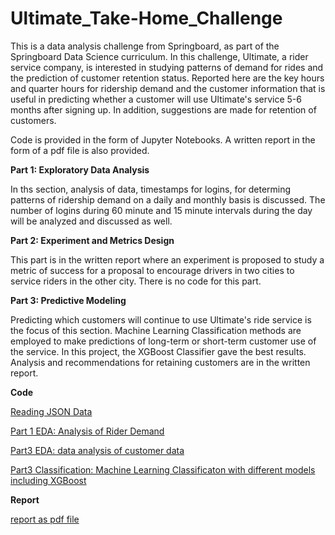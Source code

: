 # Ultimate_Take-Home_Challenge

This is a data analysis challenge from Springboard, as part of the Springboard Data Science curriculum.
In this challenge, Ultimate, a rider service company, is interested in studying patterns of demand for rides
and the prediction of customer retention status. Reported here are the key hours and quarter hours for ridership demand
and the customer information that is useful in predicting whether a customer will use Ultimate's service 5-6 months after signing up.
In addition, suggestions are made for retention of customers.

Code is provided in the form of Jupyter Notebooks.
A written report in the form of a pdf file is also provided. 

**Part 1: Exploratory Data Analysis** 

In ths section, analysis of data, timestamps for logins, for determing patterns of ridership demand on
a daily and monthly basis is discussed. The number of logins during 60 minute and 15 minute intervals during the day will be analyzed and discussed as well.

**Part 2: Experiment and Metrics Design**

This part is in the written report where an experiment is proposed to study a metric of success for a proposal to encourage drivers in two cities to service riders in the other city. There is no code for this part.

**Part 3: Predictive Modeling**

Predicting which customers will continue to use Ultimate's ride service is the focus of this section.
Machine Learning Classification methods are employed to make predictions of long-term or short-term customer
use of the service. In this project, the XGBoost Classifier gave the best results. Analysis and recommendations for
retaining customers are in the written report. 

**Code**

[Reading JSON Data](https://github.com/swlew369/Ultimate_Take-Home_Challenge/blob/master/Data_EDA_Reading_JSON_Files.ipynb)

[Part 1 EDA: Analysis of Rider Demand](https://github.com/swlew369/Ultimate_Take-Home_Challenge/blob/master/Data_EDA_Part_1.ipynb)

[Part3 EDA: data analysis of customer data](https://github.com/swlew369/Ultimate_Take-Home_Challenge/blob/master/Ultimate_Challenge_Part_3_EDA.ipynb)

[Part3 Classification: Machine Learning Classificaton with different models including XGBoost](https://github.com/swlew369/Ultimate_Take-Home_Challenge/blob/master/Ultimate_Challenge_Part_3_Classification-XGBoost_Optim_2.ipynb)


**Report**

[report as pdf file](https://github.com/swlew369/Ultimate_Take-Home_Challenge/blob/master/Ultimate_Report_Lew.pdf)


